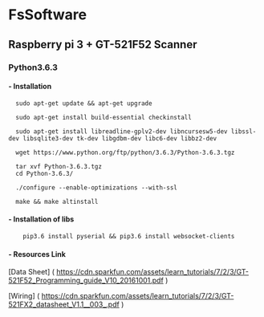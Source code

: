 # FsSoftware

## Raspberry pi 3 + GT-521F52 Scanner

### Python3.6.3

#### - Installation 
````
  sudo apt-get update && apt-get upgrade

  sudo apt-get install build-essential checkinstall
  
  sudo apt-get install libreadline-gplv2-dev libncursesw5-dev libssl-dev libsqlite3-dev tk-dev libgdbm-dev libc6-dev libbz2-dev
  
  wget https://www.python.org/ftp/python/3.6.3/Python-3.6.3.tgz

  tar xvf Python-3.6.3.tgz
  cd Python-3.6.3/

  ./configure --enable-optimizations --with-ssl

  make && make altinstall
````

#### - Installation of libs
````
    pip3.6 install pyserial && pip3.6 install websocket-clients
````

#### - Resources Link

[Data Sheet] ( https://cdn.sparkfun.com/assets/learn_tutorials/7/2/3/GT-521F52_Programming_guide_V10_20161001.pdf )

[Wiring] ( https://cdn.sparkfun.com/assets/learn_tutorials/7/2/3/GT-521FX2_datasheet_V1.1__003_.pdf )
